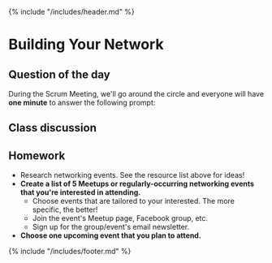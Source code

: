 {% include "/includes/header.md" %}

# Building Your Network

## Question of the day

During the Scrum Meeting, we'll go around the circle and everyone will have **one minute** to answer the following prompt:

## Class discussion

## Homework

* Research networking events. See the resource list above for ideas!
* **Create a list of 5 Meetups or regularly-occurring networking events that you're interested in attending.**
  * Choose events that are tailored to your interested. The more specific, the better!
  * Join the event's Meetup page, Facebook group, etc.
  * Sign up for the group/event's email newsletter.
* **Choose one upcoming event that you plan to attend.**

{% include "/includes/footer.md" %}
